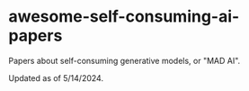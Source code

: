 # awesome-self-consuming-ai-papers
Papers about self-consuming generative models, or "MAD AI".

Updated as of 5/14/2024.
